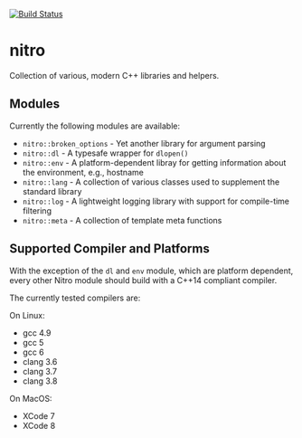[![Build Status](https://travis-ci.org/tud-zih-energy/nitro.svg?branch=master)](https://travis-ci.org/tud-zih-energy/nitro)

# nitro

Collection of various, modern C++ libraries and helpers.

## Modules

Currently the following modules are available:

*   `nitro::broken_options` - Yet another library for argument parsing
*   `nitro::dl` - A typesafe wrapper for `dlopen()`
*   `nitro::env` - A platform-dependent libray for getting information about the environment, e.g., hostname
*   `nitro::lang` - A collection of various classes used to supplement the standard library
*   `nitro::log` - A lightweight logging library with support for compile-time filtering
*   `nitro::meta` - A collection of template meta functions

## Supported Compiler and Platforms

With the exception of the `dl` and `env` module, which are platform dependent, every other Nitro module should build with a C++14 compliant compiler.

The currently tested compilers are:

On Linux:
*   gcc 4.9
*   gcc 5
*   gcc 6
*   clang 3.6
*   clang 3.7
*   clang 3.8

On MacOS:
*   XCode 7
*   XCode 8
